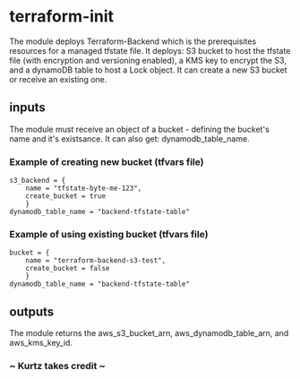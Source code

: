 # terraform-init
The module deploys Terraform-Backend which is the prerequisites resources for a managed tfstate file.
It deploys: S3 bucket to host the tfstate file (with encryption and versioning enabled), a KMS key to encrypt the S3, and a dynamoDB table to host a Lock object.
It can create a new S3 bucket or receive an existing one.

## inputs
The module must receive an object of a bucket - defining the bucket's name and it's existsance.
It can also get: dynamodb_table_name.

### Example of creating new bucket (tfvars file)
```
s3_backend = {
    name = "tfstate-byte-me-123", 
    create_bucket = true
    }
dynamodb_table_name = "backend-tfstate-table"
```
### Example of using existing bucket (tfvars file)
```
bucket = {
    name = "terraform-backend-s3-test", 
    create_bucket = false
    }
dynamodb_table_name = "backend-tfstate-table"
```

## outputs
The module returns the aws_s3_bucket_arn, aws_dynamodb_table_arn, and aws_kms_key_id.

### ~ Kurtz takes credit ~